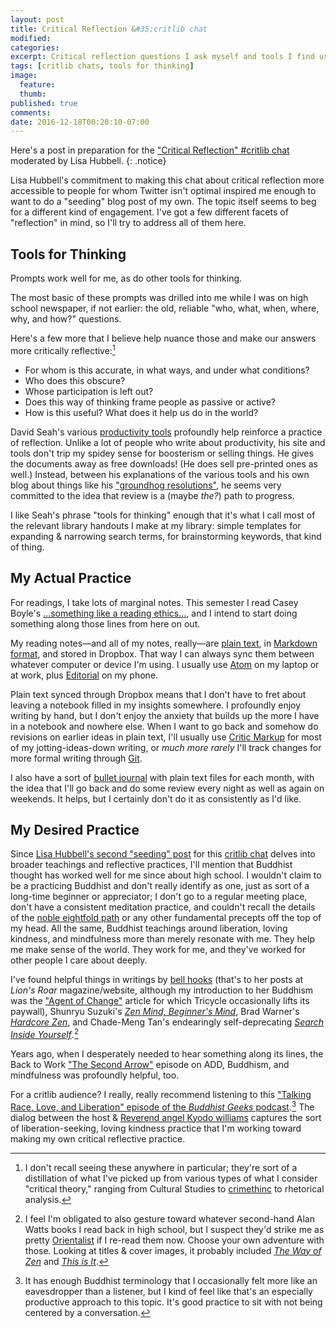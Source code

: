 ```yaml
---
layout: post
title: Critical Reflection &#35;critlib chat
modified:
categories: 
excerpt: Critical reflection questions I ask myself and tools I find useful.
tags: [critlib chats, tools for thinking]
image:
  feature:
  thumb:
published: true
comments:
date: 2016-12-18T00:20:10-07:00
---
```


Here's a post in preparation for the ["Critical Reflection" #critlib chat](http://critlib.org/critical-reflection-chat/) moderated by Lisa Hubbell.
{: .notice}  

Lisa Hubbell's commitment to making this chat about critical reflection more accessible to people for whom Twitter isn't optimal inspired me enough to want to do a "seeding" blog post of my own. The topic itself seems to beg for a different kind of engagement. I've got a few different facets of "reflection" in mind, so I'll try to address all of them here.  

## Tools for Thinking   

Prompts work well for me, as do other tools for thinking.    

The most basic of these prompts was drilled into me while I was on high school newspaper, if not earlier: the old, reliable "who, what, when, where, why, and how?" questions.  

Here's a few more that I believe help nuance those and make our answers more critically reflective:[^ct]  

- For whom is this accurate, in what ways, and under what conditions?  
- Who does this obscure?   
- Whose participation is left out?  
- Does this way of thinking frame people as passive or active?   
- How is this useful? What does it help us do in the world?  

[^ct]: I don't recall seeing these anywhere in particular; they're sort of a distillation of what I've picked up from various types of what I consider "critical theory," ranging from Cultural Studies to [crimethinc](http://crimethinc.com) to rhetorical analysis.  

David Seah's various [productivity tools](http://davidseah.com/productivity-tools/) profoundly help reinforce a practice of reflection. Unlike a lot of people who write about productivity, his site and tools don't trip my spidey sense for boosterism or selling things. He gives the documents away as free downloads! (He does sell pre-printed ones as well.) Instead, between his explanations of the various tools and his own blog about things like his ["groundhog resolutions"](http://davidseah.com/tag/ghdr/), he seems very committed to the idea that review is a (maybe _the?_) path to progress.   

I like Seah's phrase "tools for thinking" enough that it's what I call most of the relevant library handouts I make at my library: simple templates for expanding & narrowing search terms, for brainstorming keywords, that kind of thing.  

## My Actual Practice  

For readings, I take lots of marginal notes. This semester I read Casey Boyle's […something like a reading ethics…](http://caseyboyle.net/2016/01/16/something-like-a-reading-ethics/), and I intend to start doing something along those lines from here on out.   

My reading notes—and all of my notes, really—are [plain text](http://bettermess.com/a-plain-text-primer/), in [Markdown format](http://programminghistorian.org/lessons/getting-started-with-markdown), and stored in Dropbox. That way I can always sync them between whatever computer or device I'm using. I usually use [Atom](http://atom.io) on my laptop or at work, plus [Editorial](http://omz-software.com/editorial/) on my phone.  

Plain text synced through Dropbox means that I don't have to fret about leaving a notebook filled in my insights somewhere. I profoundly enjoy writing by hand, but I don't enjoy the anxiety that builds up the more I have in a notebook and nowhere else. When I want to go back and somehow do revisions on earlier ideas in plain text, I'll usually use [Critic Markup](http://criticmarkup.com) for most of my jotting-ideas-down writing, or _much more rarely_ I'll track changes for more formal writing through [Git](http://data-lessons.github.io/library-git/).  

I also have a sort of [bullet journal](http://bulletjournal.com/get-started/) with plain text files for each month, with the idea that I'll go back and do some review every night as well as again on weekends. It helps, but I certainly don't do it as consistently as I'd like.  

## My Desired Practice  

Since [Lisa Hubbell's second "seeding" post](https://openbooklibrarian.wordpress.com/2016/12/17/critical-reflection-more-on-teachings-and-tools/) for this [critlib chat](http://critlib.org/critical-reflection-chat/) delves into broader teachings and reflective practices, I'll mention that Buddhist thought has worked well for me since about high school. I wouldn't claim to be a practicing Buddhist and don't really identify as one, just as sort of a long-time beginner or appreciator; I don't go to a regular meeting place, don't have a consistent meditation practice, and couldn't recall the details of the [noble eightfold path](https://tricycle.org/magazine/noble-eightfold-path/) or any other fundamental precepts off the top of my head. All the same, Buddhist teachings around liberation, loving kindness, and mindfulness more than merely resonate with me. They help me make sense of the world. They work for me, and they've worked for other people I care about deeply.   

I've found helpful things in writings by [bell hooks](http://www.lionsroar.com/author/bell-hooks/) (that's to her posts at _Lion's Roar_ magazine/website, although my introduction to her Buddhism was the ["Agent of Change"](https://tricycle.org/magazine/agent-change-an-interview-with-bell-hooks/) article for which Tricycle occasionally lifts its paywall), Shunryu Suzuki's [_Zen Mind, Beginner's Mind_](http://www.worldcat.org/oclc/136259), Brad Warner's [_Hardcore Zen_](http://www.worldcat.org/oclc/906010679), and Chade-Meng Tan's endearingly self-deprecating [_Search Inside Yourself_](http://www.worldcat.org/oclc/757483928).[^aw]  

[^aw]: I feel I'm obligated to also gesture toward whatever second-hand Alan Watts books I read back in high school, but I suspect they'd strike me as pretty [Orientalist](https://en.wikipedia.org/wiki/Orientalism#Critical_studies) if I re-read them now. Choose your own adventure with those. Looking at titles & cover images, it probably included [_The Way of Zen_](http://www.worldcat.org/oclc/228493) and [_This is It_](http://www.worldcat.org/oclc/35206460).  

Years ago, when I desperately needed to hear something along its lines, the Back to Work ["The Second Arrow"](http://5by5.tv/b2w/3) episode on ADD, Buddhism, and mindfulness was profoundly helpful, too.   

For a critlib audience? I really, really recommend listening to this ["Talking Race, Love, and Liberation" episode of the _Buddhist Geeks_ podcast](https://soundcloud.com/buddhistgeeks/talking-race-love-and).[^eaves] The dialog between the host & [Reverend angel Kyodo williams](http://angelkyodowilliams.com) captures the sort of liberation-seeking, loving kindness practice that I'm working toward making my own critical reflective practice.  

[^eaves]: It has enough Buddhist terminology that I occasionally felt more like an eavesdropper than a listener, but I kind of feel like that's an especially productive approach to this topic. It's good practice to sit with not being centered by a conversation.  
